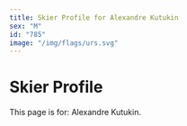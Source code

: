 ```yaml
---
title: Skier Profile for Alexandre Kutukin
sex: "M"
id: "785"
image: "/img/flags/urs.svg" 
---
```


# Skier Profile

This page is for: Alexandre Kutukin.
    